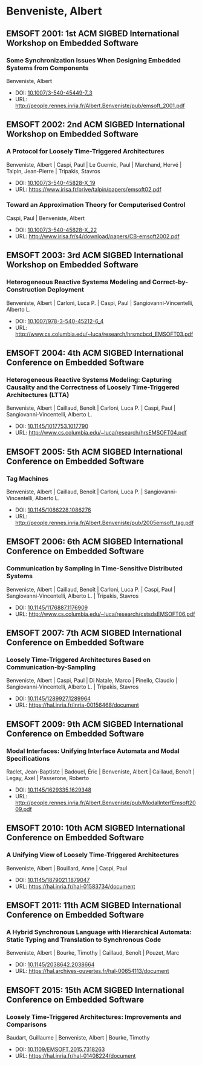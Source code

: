 # Benveniste, Albert

## EMSOFT 2001: 1st ACM SIGBED International Workshop on Embedded Software

### Some Synchronization Issues When Designing Embedded Systems from Components
Benveniste, Albert
* DOI: [10.1007/3-540-45449-7_3](https://doi.org/10.1007/3-540-45449-7_3)
* URL: <http://people.rennes.inria.fr/Albert.Benveniste/pub/emsoft_2001.pdf>

## EMSOFT 2002: 2nd ACM SIGBED International Workshop on Embedded Software

### A Protocol for Loosely Time-Triggered Architectures
Benveniste, Albert | Caspi, Paul | Le Guernic, Paul | Marchand, Hervé | Talpin, Jean-Pierre | Tripakis, Stavros
* DOI: [10.1007/3-540-45828-X_19](https://doi.org/10.1007/3-540-45828-X_19)
* URL: <https://www.irisa.fr/prive/talpin/papers/emsoft02.pdf>

### Toward an Approximation Theory for Computerised Control
Caspi, Paul | Benveniste, Albert
* DOI: [10.1007/3-540-45828-X_22](https://doi.org/10.1007/3-540-45828-X_22)
* URL: <http://www.irisa.fr/s4/download/papers/CB-emsoft2002.pdf>

## EMSOFT 2003: 3rd ACM SIGBED International Workshop on Embedded Software

### Heterogeneous Reactive Systems Modeling and Correct-by-Construction Deployment
Benveniste, Albert | Carloni, Luca P. | Caspi, Paul | Sangiovanni-Vincentelli, Alberto L.
* DOI: [10.1007/978-3-540-45212-6_4](https://doi.org/10.1007/978-3-540-45212-6_4)
* URL: <http://www.cs.columbia.edu/~luca/research/hrsmcbcd_EMSOFT03.pdf>

## EMSOFT 2004: 4th ACM SIGBED International Conference on Embedded Software

### Heterogeneous Reactive Systems Modeling: Capturing Causality and the Correctness of Loosely Time-Triggered Architectures (LTTA)
Benveniste, Albert | Caillaud, Benoît | Carloni, Luca P. | Caspi, Paul | Sangiovanni-Vincentelli, Alberto L.
* DOI: [10.1145/1017753.1017790](https://doi.org/10.1145/1017753.1017790)
* URL: <http://www.cs.columbia.edu/~luca/research/hrsEMSOFT04.pdf>

## EMSOFT 2005: 5th ACM SIGBED International Conference on Embedded Software

### Tag Machines
Benveniste, Albert | Caillaud, Benoît | Carloni, Luca P. | Sangiovanni-Vincentelli, Alberto L.
* DOI: [10.1145/1086228.1086276](https://doi.org/10.1145/1086228.1086276)
* URL: <http://people.rennes.inria.fr/Albert.Benveniste/pub/2005emsoft_tag.pdf>

## EMSOFT 2006: 6th ACM SIGBED International Conference on Embedded Software

### Communication by Sampling in Time-Sensitive Distributed Systems
Benveniste, Albert | Caillaud, Benoît | Carloni, Luca P. | Caspi, Paul | Sangiovanni-Vincentelli, Alberto L. | Tripakis, Stavros
* DOI: [10.1145/1176887.1176909](https://doi.org/10.1145/1176887.1176909)
* URL: <http://www.cs.columbia.edu/~luca/research/cstsdsEMSOFT06.pdf>

## EMSOFT 2007: 7th ACM SIGBED International Conference on Embedded Software

### Loosely Time-Triggered Architectures Based on Communication-by-Sampling
Benveniste, Albert | Caspi, Paul | Di Natale, Marco | Pinello, Claudio | Sangiovanni-Vincentelli, Alberto L. | Tripakis, Stavros
* DOI: [10.1145/1289927.1289964](https://doi.org/10.1145/1289927.1289964)
* URL: <https://hal.inria.fr/inria-00156468/document>

## EMSOFT 2009: 9th ACM SIGBED International Conference on Embedded Software

### Modal Interfaces: Unifying Interface Automata and Modal Specifications
Raclet, Jean-Baptiste | Badouel, Éric | Benveniste, Albert | Caillaud, Benoît | Legay, Axel | Passerone, Roberto
* DOI: [10.1145/1629335.1629348](https://doi.org/10.1145/1629335.1629348)
* URL: <http://people.rennes.inria.fr/Albert.Benveniste/pub/ModalInterfEmsoft2009.pdf>

## EMSOFT 2010: 10th ACM SIGBED International Conference on Embedded Software

### A Unifying View of Loosely Time-Triggered Architectures
Benveniste, Albert | Bouillard, Anne | Caspi, Paul
* DOI: [10.1145/1879021.1879047](https://doi.org/10.1145/1879021.1879047)
* URL: <https://hal.inria.fr/hal-01583734/document>

## EMSOFT 2011: 11th ACM SIGBED International Conference on Embedded Software

### A Hybrid Synchronous Language with Hierarchical Automata: Static Typing and Translation to Synchronous Code
Benveniste, Albert | Bourke, Timothy | Caillaud, Benoît | Pouzet, Marc
* DOI: [10.1145/2038642.2038664](https://doi.org/10.1145/2038642.2038664)
* URL: <https://hal.archives-ouvertes.fr/hal-00654113/document>

## EMSOFT 2015: 15th ACM SIGBED International Conference on Embedded Software

### Loosely Time-Triggered Architectures: Improvements and Comparisons
Baudart, Guillaume | Benveniste, Albert | Bourke, Timothy
* DOI: [10.1109/EMSOFT.2015.7318263](https://doi.org/10.1109/EMSOFT.2015.7318263)
* URL: <https://hal.inria.fr/hal-01408224/document>

